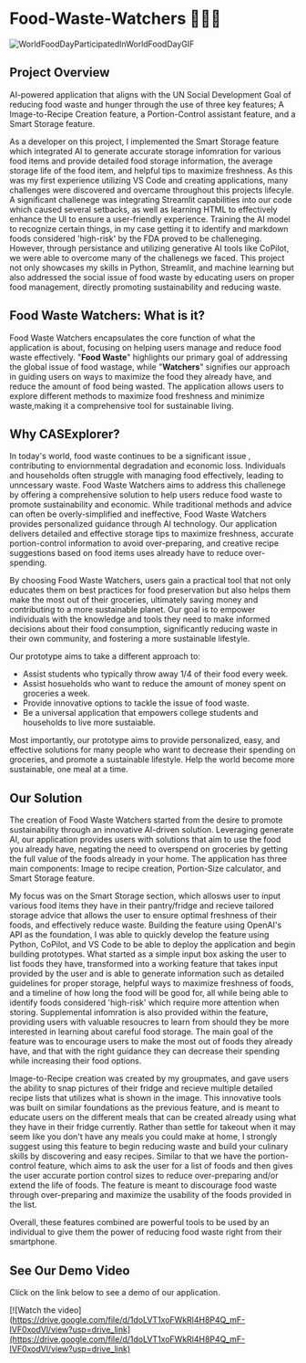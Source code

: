 # Food-Waste-Watchers 🍊🫙📑

![WorldFoodDayParticipatedInWorldFoodDayGIF](https://github.com/shmalaan/Food-Waste-Watchers/assets/165241724/a5ad18dd-4061-4755-b7a6-b82fd1cb255e)


## Project Overview

AI-powered application that aligns with the UN Social Development Goal of reducing food waste and hunger through the use of three key features; A Image-to-Recipe Creation feature, a Portion-Control assistant feature, and a Smart Storage feature.


As a developer on this project, I implemented the Smart Storage feature which integrated AI to generate accurate storage infomration for various food items and provide detailed food storage information, the average storage life of the food item, and helpful tips to maximize freshness. As this was my first experience utilizing VS Code and creating applications, many challenges were discovered and overcame throughout this projects lifecyle. A significant challenege was integrating Streamlit capabilities into our code which caused several setbacks, as well as learning HTML to effectively enhance the UI to ensure a user-friendly experience. Training the AI model to recognize certain things, in my case getting it to identify and markdown foods considered 'high-risk' by the FDA proved to be challeneging. However, through persistance and utilizing generative AI tools like CoPilot, we were able to overcome many of the challenegs we faced. This project not only showcases my skills in Python, Streamlit, and machine learning but also addressed the social issue of food waste by educating users on proper food management, directly promoting sustainability and reducing waste. 

## Food Waste Watchers: What is it? 


Food Waste Watchers encapsulates the core function of what the application is about, focusing on helping users manage and reduce food waste effectively. "**Food Waste**" highlights our primary goal of addressing the global issue of food wastage, while "**Watchers**" signifies our approach in guiding users on ways to maximize the food they already have, and reduce the amount of food being wasted.
The application allows users to explore different methods to maximize food freshness and minimize waste,making it a comprehensive tool for sustainable living.


## Why CASExplorer? 

In today's world, food waste continues to be a significant issue , contributing to enviornmental degradation and economic loss. Individuals and households often struggle with managing food effectively, leading to unncessary waste. Food Waste Watchers aims to address this challenege by offering a comprehensive solution to help users reduce food waste to promote sustainability and economic. While traditional methods and advice can often be overly-simplified and ineffective, Food Waste Watchers provides personalized guidance through AI technology. Our application delivers detailed and effective storage tips to maximize freshness, accurate portion-control information to avoid over-preparing, and creative recipe suggestions based on food items uses already have to reduce over-spending. 

By choosing Food Waste Watchers, users gain a practical tool that not only educates them on best practices for food preservation but also helps them make the most out of their groceries, ultimately saving money and contributing to a more sustainable planet. Our goal is to empower individuals with the knowledge and tools they need to make informed decisions about their food consumption, significantly reducing waste in their own community, and fostering a more sustainable lifestyle.

 Our prototype aims to take a different approach to: 
- Assist students who typically throw away 1/4 of their food every week.
- Assist hosueholds who want to reduce the amount of money spent on groceries a week.
- Provide innovative options to tackle the issue of food waste.
- Be a universal application that empowers college students and households to live more sustaiable.

Most importantly, our prototype aims to provide personalized, easy, and effective solutions for many people who want to decrease their spending on groceries, and promote a sustainable lifestyle. Help the world become more sustainable, one meal at a time.

## Our Solution

The creation of Food Waste Watchers started from the desire to promote sustainability through an innovative AI-driven solution. Leveraging generate AI, our application provides users with solutions that aim to use the food you already have, negating the need to overspend on groceries by getting the full value of the foods already in your home. The application has three main components: Image to recipe creation, Portion-Size calculator, and Smart Storage feature. 

My focus was on the Smart Storage section, which allosws user to input various food items they have in their pantry/fridge and recieve tailored storage advice that allows the user to ensure optimal freshness of their foods, and effectively reduce waste. Building the feature using OpenAI's API as the foundation, I was able to quickly develop the feature using Python, CoPilot, and VS Code to be able to deploy the application and begin building prototypes. What started as a simple input box asking the user to list foods they have, transformed into a working feature that takes input provided by the user and is able to generate information such as detailed guidelines for proper storage, helpful ways to maximize freshness of foods, and a timeline of how long the food will be good for, all while being able to identify foods considered 'high-risk' which require more attention when storing. Supplemental infomration is also provided within the feature, providing users with valuable resoucres to learn from should they be more interested in learning about careful food storage. The main goal of the feature was to encourage users to make the most out of foods they already have, and that with the right guidance they can decrease their spending while increasing their food options. 

Image-to-Recipe creation was created by my groupmates, and gave users the ability to snap pictures of their fridge and recieve multiple detailed recipe lists that utilizes what is shown in the image. This innovative tools was built on similar foundations as the previous feature, and is meant to educate users on the different meals that can be created already using what they have in their fridge currently. Rather than settle for takeout when it may seem like you don't have any meals you could make at home, I strongly suggest using this feature to begin reducing waste and build your culinary skills by discovering and easy recipes. Similar to that we have the portion-control feature, which aims to ask the user for a list of foods and then gives the user accurate portion control sizes to reduce over-preparing and/or extend the life of foods. The feature is meant to discourage food waste through over-preparing and maximize the usability of the foods provided in the list.

Overall, these features combined are powerful tools to be used by an individual to give them the power of reducing food waste right from their smartphone.

## See Our Demo Video

Click on the link below to see a demo of our application.

[![Watch the video](https://drive.google.com/file/d/1doLVT1xoFWkRl4H8P4Q_mF-IVF0xodVl/view?usp=drive_link](https://drive.google.com/file/d/1doLVT1xoFWkRl4H8P4Q_mF-IVF0xodVl/view?usp=drive_link) 


